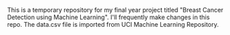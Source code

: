 This is a temporary repository for my final year project titled "Breast Cancer Detection using Machine Learning". I'll frequently make changes in this repo.
The data.csv file is imported from UCI Machine Learning Repository.
